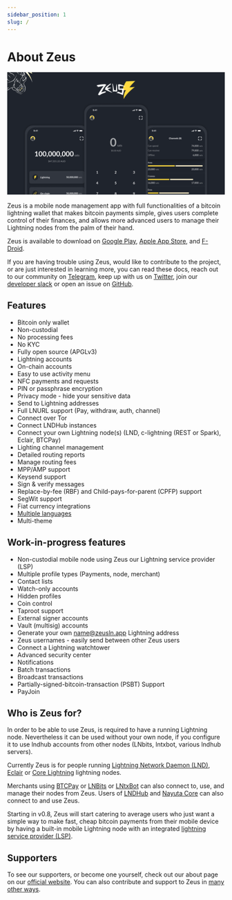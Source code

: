 ```yaml
---
sidebar_position: 1
slug: /
---
```


# About Zeus

![Banner image](../static/img/banner.png)

Zeus is a mobile node management app with full functionalities of a bitcoin lightning wallet that makes bitcoin payments simple, gives users complete control of their finances, and allows more advanced users to manage their Lightning nodes from the palm of their hand.

Zeus is available to download on [Google Play](https://play.google.com/store/apps/details?id=app.zeusln.zeus), [Apple App Store](https://apps.apple.com/us/app/zeus-ln/id1456038895), and [F-Droid](https://f-droid.org/packages/app.zeusln.zeus/).

If you are having trouble using Zeus, would like to contribute to the project, or are just interested in learning more, you can read these docs, reach out to our community on [Telegram](https://t.me/zeusLN), keep up with us on [Twitter](https://twitter.com/ZeusLN), join our [developer slack](https://zeusln.slack.com/join/shared_invite/zt-qw205nqa-o4VJJC0zPI7HiSfToZGoVw#/) or open an issue on [GitHub](https://github.com/ZeusLN/zeus).

## Features

- Bitcoin only wallet
- Non-custodial
- No processing fees
- No KYC
- Fully open source (APGLv3)
- Lightning accounts
- On-chain accounts
- Easy to use activity menu
- NFC payments and requests
- PIN or passphrase encryption
- Privacy mode - hide your sensitive data
- Send to Lightning addresses
- Full LNURL support (Pay, withdraw, auth, channel)
- Connect over Tor
- Connect LNDHub instances
- Connect your own Lightning node(s) (LND, c-lightning (REST or Spark), Eclair, BTCPay)
- Lighting channel management
- Detailed routing reports
- Manage routing fees
- MPP/AMP support
- Keysend support
- Sign & verify messages
- Replace-by-fee (RBF) and Child-pays-for-parent (CPFP) support
- SegWit support
- Fiat currency integrations
- [Multiple languages](https://www.transifex.com/ZeusLN/zeus/)
- Multi-theme

## Work-in-progress features

- Non-custodial mobile node using Zeus our Lightning service provider (LSP)
- Multiple profile types (Payments, node, merchant)
- Contact lists
- Watch-only accounts
- Hidden profiles
- Coin control
- Taproot support
- External signer accounts
- Vault (multisig) accounts
- Generate your own name@zeusln.app Lightning address
- Zeus usernames - easily send between other Zeus users
- Connect a Lightning watchtower
- Advanced security center
- Notifications
- Batch transactions
- Broadcast transactions
- Partially-signed-bitcoin-transaction (PSBT) Support
- PayJoin

## Who is Zeus for?

In order to be able to use Zeus, is required to have a running Lightning node. Nevertheless it can be used without your own node, if you configure it to use lndhub accounts from other nodes (LNbits, lntxbot, various lndhub servers).

Currently Zeus is for people running [Lightning Network Daemon (LND)](https://lightning.engineering/), [Eclair](https://acinq.co/) or [Core Lightning](https://blockstream.com/lightning/) lightning nodes.

Merchants using [BTCPay](https://btcpayserver.org/) or [LNBits](https://lnbits.com/) or [LNtxBot](https://lntxbot.com) can also connect to, use, and manage their nodes from Zeus. Users of [LNDHub](https://bluewallet.io/lndhub/) and [Nayuta Core](https://nayuta.co/core/) can also connect to and use Zeus.

Starting in v0.8, Zeus will start catering to average users who just want a simple way to make fast, cheap bitcoin payments from their mobile device by having a built-in mobile Lightning node with an integrated [lightning service provider (LSP)](https://medium.com/breez-technology/introducing-lightning-service-providers-fe9fb1665d5f).

## Supporters

To see our supporters, or become one yourself, check out our about page on our [official website](https://zeusln.app/about). You can also contribute and support to Zeus in [many other ways](/contribute/how-you-can-contribute).

